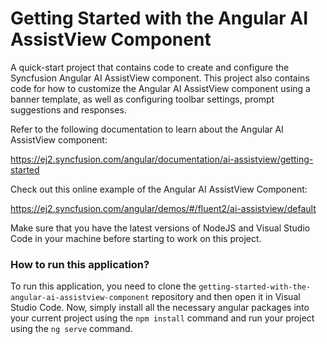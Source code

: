 # Getting Started with the Angular AI AssistView Component
A quick-start project that contains code to create and configure the Syncfusion Angular AI AssistView component. This project also contains code for how to customize the Angular AI AssistView component using a banner template, as well as configuring toolbar settings, prompt suggestions and responses.
 
Refer to the following documentation to learn about the Angular AI AssistView component:

https://ej2.syncfusion.com/angular/documentation/ai-assistview/getting-started 

Check out this online example of the Angular AI AssistView Component:

https://ej2.syncfusion.com/angular/demos/#/fluent2/ai-assistview/default  

Make sure that you have the latest versions of NodeJS and Visual Studio Code in your machine before starting to work on this project.

### How to run this application?
To run this application, you need to clone the `getting-started-with-the-angular-ai-assistview-component` repository and then open it in Visual Studio Code. Now, simply install all the necessary angular packages into your current project using the `npm install` command and run your project using the `ng serve` command.
